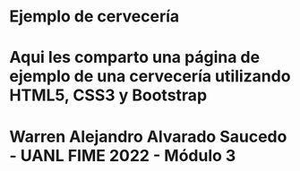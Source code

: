 # Ejemplo de cervecería

# Aqui les comparto una página de ejemplo de una cervecería utilizando HTML5, CSS3 y Bootstrap 

# Warren Alejandro Alvarado Saucedo - UANL FIME 2022 - Módulo 3
